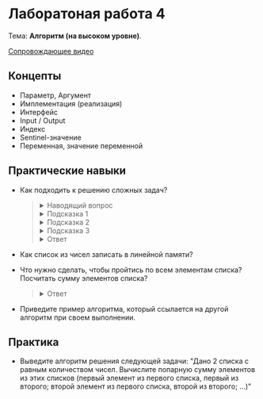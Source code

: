 # Лаборатоная работа 4

Тема: **Алгоритм (на высоком уровне)**.

[Сопровождающее видео](https://www.youtube.com/watch?v=C6plSGSYuyc&list=PL4sUOB8DjVlWUcSaCu0xPcK7rYeRwGpl7&index=5)

## Концепты

- Параметр, Аргумент
- Имплементация (реализация)
- Интерфейс
- Input / Output
- Индекс
- Sentinel-значение
- Переменная, значение переменной

## Практические навыки

- Как подходить к решению сложных задач?
  > <details>
  > <summary>Наводящий вопрос</summary>
  >
  > Например, если дали задание "приготовить комплексный обед", как приступить к его выполнению?
  > </details>
  >
  > <details>
  > <summary>Подсказка 1</summary>
  >
  > "Приготовить комплексный обед" -- сложное задание, состоящее из высокоуровневых подзаданий: 
  > приготовить первое, приготовить второе.
  > </details>
  >
  > <details>
  > <summary>Подсказка 2</summary>
  >
  > Проводим анализ: что нужно для первого, что для второго. 
  > Выбираем что именно будем говорить. Выявляем необходимые ингредиенты, посуду.
  > </details>
  >
  > <details>
  > <summary>Подсказка 3</summary>
  >
  > Подготавливаем ингредиенты и посуду. Готовим блюда по шагам, описанным в рецепте.
  > </details>
  >
  > <details>
  > <summary>Ответ</summary>
  >
  > Производим анализ комплексной задачи.
  > Разбиваем ее на крупные, высокоуровневые подзадачи.
  > Проводим анализ подзадач.
  > Разбиваем их на более мелкие подзадачи.
  > Продолжаем до тех пор, пока не доходим до элементарных задач, которые больше невозможно разбить,
  > или которые уже являются решенными (будь то, находим рецепт со всеми шагами в интернете).
  > </details>

- Как список из чисел записать в линейной памяти?

- Что нужно сделать, чтобы пройтись по всем элементам списка? Посчитать сумму элементов списка?
  > <details>
  > <summary>Ответ</summary>
  >
  > В таком случае всегда нужна переменная (ячейка памяти), которая следит за "текущим" значением.
  > Будь то индекс, текущая сумма, или множество посещенных вершин графа -- всегда будет нужна переменная.
  > </details>

- Приведите пример алгоритма, который ссылается на другой алгоритм при своем выполнении.

## Практика 

- Выведите алгоритм решения следующей задачи: "Дано 2 списка с равным количеством чисел. Вычислите попарную сумму элементов из этих списков (первый элемент из первого списка, первый из второго; второй элемент из первого списка, второй из второго; ...)"


